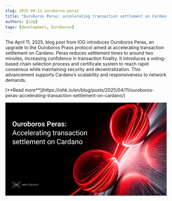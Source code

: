 ```yaml
---
slug: 2025-04-11-ouroboros-peras
title: "Ouroboros Peras: accelerating transaction settlement on Cardano"
authors: [iog]
tags: [development, Ouroboros]
---
```


The April 11, 2025, blog post from IOG introduces Ouroboros Peras, an upgrade to the Ouroboros Praos protocol aimed at accelerating transaction settlement on Cardano. Peras reduces settlement times to around two minutes, increasing confidence in transaction finality. It introduces a voting-based chain selection process and certificate system to reach rapid consensus while maintaining security and decentralization. This advancement supports Cardano’s scalability and responsiveness to network demands.

<div style={{ textAlign: 'right' }}>
 [**Read more**](https://iohk.io/en/blog/posts/2025/04/11/ouroboros-peras-accelerating-transaction-settlement-on-cardano/) 
</div>

 ![Ouroboros Genesis](./banner.webp)

